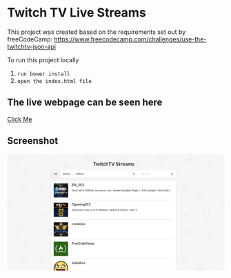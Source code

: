 # Twitch TV Live Streams

This project was created based on the requirements set out by freeCodeCamp: https://www.freecodecamp.com/challenges/use-the-twitchtv-json-api

To run this project locally

1. `` run bower install ``
2. `` open the index.html file ``

## The live webpage can be seen here
[Click Me](https://gavin771.github.io/fcc_twitch_tv/)


## Screenshot
![TwitchTV Streams Screenshot](https://github.com/gavin771/fcc_twitch_tv/blob/master/README/screenshot.png)